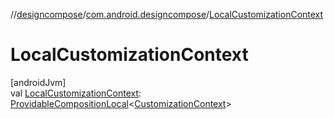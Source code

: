 //[designcompose](../../index.md)/[com.android.designcompose](index.md)/[LocalCustomizationContext](-local-customization-context.md)

# LocalCustomizationContext

[androidJvm]\
val [LocalCustomizationContext](-local-customization-context.md): [ProvidableCompositionLocal](https://developer.android.com/reference/kotlin/androidx/compose/runtime/ProvidableCompositionLocal.html)&lt;[CustomizationContext](-customization-context/index.md)&gt;
